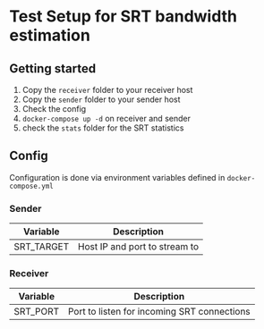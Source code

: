 # Test Setup for SRT bandwidth estimation

## Getting started
1. Copy the `receiver` folder to your receiver host
2. Copy the `sender` folder to your sender host
3. Check the config
4. `docker-compose up -d` on receiver and sender
5. check the `stats` folder for the SRT statistics


## Config
Configuration is done via environment variables defined in `docker-compose.yml`

### Sender
|Variable|Description|
|---|---|
|SRT_TARGET|Host IP and port to stream to|

### Receiver
|Variable|Description|
|---|---|
|SRT_PORT|Port to listen for incoming SRT connections|